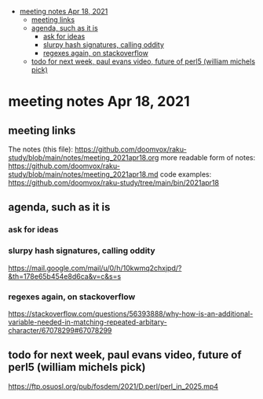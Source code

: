 - [meeting notes Apr 18, 2021](#org08785b6)
  - [meeting links](#org67085d9)
  - [agenda, such as it is](#orgafa89b2)
    - [ask for ideas](#org88eccba)
    - [slurpy hash signatures, calling oddity](#orgff09589)
    - [regexes again, on stackoverflow](#orga6994d6)
  - [todo for next week, paul evans video, future of perl5 (william michels pick)](#org9494574)


<a id="org08785b6"></a>

# meeting notes Apr 18, 2021


<a id="org67085d9"></a>

## meeting links

The notes (this file): <https://github.com/doomvox/raku-study/blob/main/notes/meeting_2021apr18.org> more readable form of notes: <https://github.com/doomvox/raku-study/blob/main/notes/meeting_2021apr18.md> code examples: <https://github.com/doomvox/raku-study/tree/main/bin/2021apr18>


<a id="orgafa89b2"></a>

## agenda, such as it is


<a id="org88eccba"></a>

### ask for ideas


<a id="orgff09589"></a>

### slurpy hash signatures, calling oddity

<https://mail.google.com/mail/u/0/h/10kwmq2chxjpd/?&th=178e65b454e8d6ca&v=c&s=s>


<a id="orga6994d6"></a>

### regexes again, on stackoverflow

<https://stackoverflow.com/questions/56393888/why-how-is-an-additional-variable-needed-in-matching-repeated-arbitary-character/67078299#67078299>


<a id="org9494574"></a>

## todo for next week, paul evans video, future of perl5 (william michels pick)

<https://ftp.osuosl.org/pub/fosdem/2021/D.perl/perl_in_2025.mp4>

